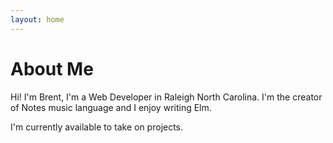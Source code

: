 ```yaml
---
layout: home
---
```

# About Me

Hi! I'm Brent, I'm a Web Developer in Raleigh North Carolina. I'm the creator of Notes music language and I enjoy writing Elm. 

I'm currently available to take on projects.

